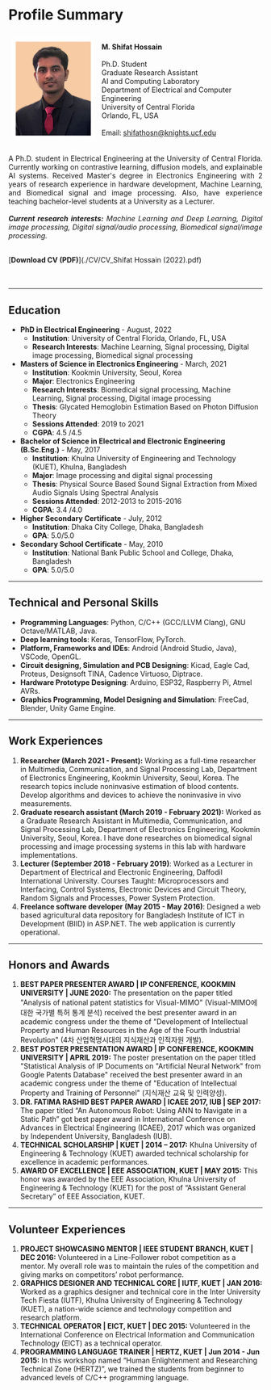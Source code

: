 # Profile Summary

<table>
<thead>
  <tr>
    <td><img src="./images/p2_e.jpg" alt="drawing" width="200" /></td>
    <td><br><strong>M. Shifat Hossain</strong><br><br>Ph.D. Student<br>Graduate Research Assistant<br>AI and Computing Laboratory<br>Department of Electrical and Computer Engineering<br>University of Central Florida<br>Orlando, FL, USA<br><br>Email: <a href="mailto:shifathosn@knights.ucf.edu">shifathosn@knights.ucf.edu</a><br><br>
</td>
    </tr>
</thead>
</table>


<div style="text-align: justify"> A Ph.D. student in Electrical Engineering at the University of Central Florida. Currently working on contrastive learning, diffusion models, and explainable AI systems. Received Master's degree in Electronics Engineering with 2 years of research experience in hardware development, Machine Learning, and Biomedical signal and image processing. Also, have experience teaching bachelor-level students at a University as a Lecturer.</div>
<br/>
<div style="font-style:italic;text-align: justify"><strong>Current research interests:</strong> Machine Learning and Deep Learning, Digital image processing, Digital signal/audio processing, Biomedical signal/image processing.</div>
<br />

[**Download CV (PDF)**](./CV/CV_Shifat Hossain (2022).pdf)     <br /><br /><br />



---
## Education

* **PhD in Electrical Engineering** - August, 2022
    * **Institution**: University of Central Florida, Orlando, FL, USA
    * **Research Interests**: Machine Learning, Signal processing, Digital image processing, Biomedical signal processing
* **Masters of Science in Electronics Engineering** - March, 2021
    * **Institution**: Kookmin University, Seoul, Korea
    * **Major**: Electronics Engineering
    * **Research Interests**: Biomedical signal processing, Machine Learning, Signal processing, Digital image processing
    * **Thesis**: Glycated Hemoglobin Estimation Based on Photon Diffusion Theory
    * **Sessions Attended**: 2019 to 2021
    * **CGPA**: 4.5 /4.5
* **Bachelor of Science in Electrical and Electronic Engineering (B.Sc.Eng.)** - May, 2017
    * **Institution**: Khulna University of Engineering and Technology (KUET), Khulna, Bangladesh
    * **Major**: Image processing and digital signal processing
    * **Thesis**: Physical Source Based Sound Signal Extraction from Mixed Audio Signals Using Spectral Analysis
    * **Sessions Attended**: 2012-2013 to 2015-2016
    * **CGPA**: 3.4 /4.0
* **Higher Secondary Certificate** - July, 2012
    * **Institution**: Dhaka City College, Dhaka, Bangladesh
    * **GPA**: 5.0/5.0
* **Secondary School Certificate** - May, 2010
    * **Institution**: National Bank Public School and College, Dhaka, Bangladesh
    * **GPA**: 5.0/5.0
---
## Technical and Personal Skills

* **Programming Languages**: Python, C/C++ (GCC/LLVM Clang), GNU Octave/MATLAB, Java.
* **Deep learning tools**: Keras, TensorFlow, PyTorch.
* **Platform, Frameworks and IDEs**: Android (Android Studio, Java), VSCode, OpenGL.
* **Circuit designing, Simulation and PCB Designing**: Kicad, Eagle Cad, Proteus, Designsoft TINA, Cadence Virtuoso, Diptrace.
* **Hardware Prototype Designing**: Arduino, ESP32, Raspberry Pi, Atmel AVRs.
* **Graphics Programming, Model Designing and Simulation**: FreeCad, Blender, Unity Game Engine.
---
## Work Experiences
1. **Researcher (March 2021 - Present):**
Working as a full-time researcher in Multimedia, Communication, and Signal Processing Lab, Department of Electronics Engineering, Kookmin University, Seoul, Korea. The research topics include noninvasive estimation of blood contents. Develop algorithms and devices to achieve the noninvasive in vivo measurements.
2. **Graduate research assistant (March 2019 - February 2021):**
Worked as a Graduate Research Assistant in Multimedia, Communication, and Signal Processing Lab, Department of Electronics Engineering, Kookmin University, Seoul, Korea. I have done researches on biomedical signal processing and image processing systems in this lab with hardware implementations.
3. **Lecturer (September 2018 - February 2019)**:
Worked as a Lecturer in Department of Electrical and Electronic Engineering, Daffodil International University. Courses Taught: Microprocessors and Interfacing, Control Systems, Electronic Devices and Circuit Theory, Random Signals and Processes, Power System Protection.
4. **Freelance software developer (May 2015 - May 2016)**:
Designed a web based agricultural data repository for Bangladesh Institute of ICT in Development (BIID) in ASP.NET. The web application is currently operational.

---
## Honors and Awards
1. **BEST PAPER PRESENTER AWARD | IP CONFERENCE, KOOKMIN UNIVERSITY | JUNE 2020:**
The presentation on the paper titled "Analysis of national patent statistics for Visual-MIMO" (Visual-MIMO에 대한 국가별 특허 통계 분석) received the best presenter award in an academic congress under the theme of "Development of Intellectual Property and Human Resources in the Age of the Fourth Industrial Revolution" (4차 산업혁명시대의 지식재산과 인적자원 개발).
2. **BEST POSTER PRESENTATION AWARD | IP CONFERENCE, KOOKMIN UNIVERSITY | APRIL 2019:**
The poster presentation on the paper titled "Statistical Analysis of IP Documents on "Artificial Neural Network" from Google Patents Database" received the best presenter award in an academic congress under the theme of "Education of Intellectual Property and Training of Personnel" (지식재산 교육 및 인력양성).
3. **DR. FATIMA RASHID BEST PAPER AWARD | ICAEE 2017, IUB | SEP 2017:**
The paper titled “An Autonomous Robot: Using ANN to Navigate in a Static Path” got best paper award in International Conference on Advances in Electrical Engineering (ICAEE), 2017 which was organized by Independent University, Bangladesh (IUB).
4. **TECHNICAL SCHOLARSHIP | KUET | 2014 – 2017:**
Khulna University of Engineering & Technology (KUET) awarded technical scholarship for excellence in academic performances. 
5. **AWARD OF EXCELLENCE | EEE ASSOCIATION, KUET | MAY 2015:**
This honor was awarded by the EEE Association, Khulna University of Engineering & Technology (KUET) for the post of “Assistant General Secretary” of EEE Association, KUET. 
---
## Volunteer Experiences
1. **PROJECT SHOWCASING MENTOR | IEEE STUDENT BRANCH, KUET | DEC 2016:**
Volunteered in a Line-Follower robot competition as a mentor. My overall role was to maintain the rules of the competition and giving marks on competitors’ robot performance. 
2. **GRAPHICS DESIGNER AND TECHNICAL CORE | IUTF, KUET | JAN 2016:**
Worked as a graphics designer and technical core in the Inter University Tech Fiesta (IUTF), Khulna University of Engineering & Technology (KUET), a nation-wide science and technology competition and research platform.
3. **TECHNICAL OPERATOR | EICT, KUET | DEC 2015:**
Volunteered in the International Conference on Electrical Information and Communication Technology (EICT) as a technical operator. 
4. **PROGRAMMING LANGUAGE TRAINER | HERTZ, KUET | Jun 2014 - Jun 2015:**
In this workshop named “Human Enlightenment and Researching Technical Zone (HERTZ)”, we trained the students from beginner to advanced levels of C/C++ programming language.

